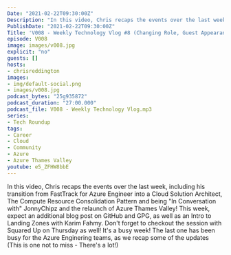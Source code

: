 ```yaml
---
Date: "2021-02-22T09:30:00Z"
Description: "In this video, Chris recaps the events over the last week, including his transition from FastTrack for Azure Engineer into a Cloud Solution Architect, The Compute Resource Consolidation Pattern and being 'In Conversation with' JonnyChipz and the relaunch of Azure Thames Valley! This week, expect an additional blog post on GitHub and GPG, as well as an Intro to Landing Zones with Karim Fahmy. Don't forget to checkout the session with Squared Up on Thursday as well! It's a busy week! The last one has been busy for the Azure Enginering teams, as we recap some of the updates (This is one not to miss - There's a lot!)"
PublishDate: "2021-02-22T09:30:00Z"
Title: 'V008 - Weekly Technology Vlog #8 (Changing Role, Guest Appearances, LOTS of Azure News)'
episode: V008
image: images/v008.jpg
explicit: "no"
guests: []
hosts:
- chrisreddington
images:
- img/default-social.png
- images/v008.jpg
podcast_bytes: "25g935872"
podcast_duration: "27:00.000"
podcast_file: V008 - Weekly Technology Vlog.mp3
series:
- Tech Roundup
tags:
- Career
- Cloud
- Community
- Azure
- Azure Thames Valley
youtube: e5_ZFHW8bbE
---
```

In this video, Chris recaps the events over the last week, including his transition from FastTrack for Azure Engineer into a Cloud Solution Architect, The Compute Resource Consolidation Pattern and being "In Conversation with" JonnyChipz and the relaunch of Azure Thames Valley! This week, expect an additional blog post on GitHub and GPG, as well as an Intro to Landing Zones with Karim Fahmy. Don't forget to checkout the session with Squared Up on Thursday as well! It's a busy week! The last one has been busy for the Azure Enginering teams, as we recap some of the updates (This is one not to miss - There's a lot!)